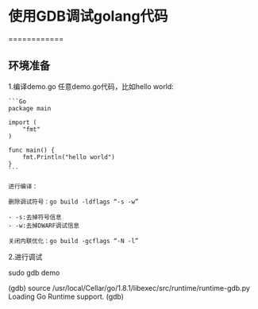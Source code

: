 # 使用GDB调试golang代码

============

环境准备
---------------

1.编译demo.go
    任意demo.go代码，比如hello world:
    
    ```Go
    package main

	import (
        "fmt"
	)

	func main() {
        fmt.Println("hello world")
	}
    ```

    进行编译：

    删除调试符号：go build -ldflags “-s -w”

    - -s:去掉符号信息
    - -w:去掉DWARF调试信息

    关闭内联优化：go build -gcflags “-N -l”

2.进行调试

sudo gdb demo

(gdb) source /usr/local/Cellar/go/1.8.1/libexec/src/runtime/runtime-gdb.py
Loading Go Runtime support.
(gdb) 
